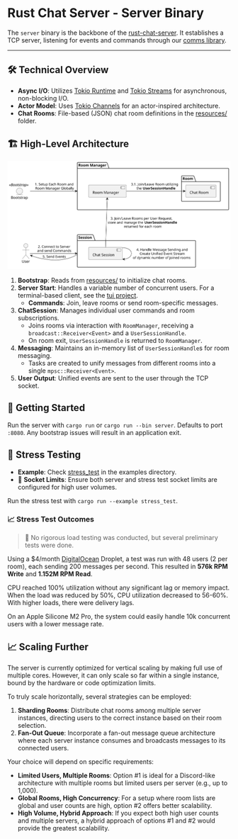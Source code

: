 # Rust Chat Server - Server Binary

The `server` binary is the backbone of the [rust-chat-server](../). It establishes a TCP server, listening for events and commands through our [comms library](../comms).

---

## 🛠 Technical Overview

- **Async I/O**: Utilizes [Tokio Runtime](https://tokio.rs/) and [Tokio Streams](https://tokio.rs/tokio/tutorial/streams) for asynchronous, non-blocking I/O.
- **Actor Model**: Uses [Tokio Channels](https://tokio.rs/tokio/tutorial/channels) for an actor-inspired architecture.
- **Chat Rooms**: File-based (JSON) chat room definitions in the [resources/](./resources/chat_rooms_metadatas.json) folder.

## 🏗 High-Level Architecture 

![High Level Architecture Diagram](./docs/high-level-architecture.svg)

1. **Bootstrap**: Reads from [resources/](./resources/chat_rooms_metadatas.json) to initialize chat rooms.
2. **Server Start**: Handles a variable number of concurrent users. For a terminal-based client, see the [tui project](../tui/).
    - **Commands**: Join, leave rooms or send room-specific messages.
3. **ChatSession**: Manages individual user commands and room subscriptions.
    - Joins rooms via interaction with `RoomManager`, receiving a `broadcast::Receiver<Event>` and a `UserSessionHandle`.
    - On room exit, `UserSessionHandle` is returned to `RoomManager`.
4. **Messaging**: Maintains an in-memory list of `UserSessionHandle`s for room messaging.
    - Tasks are created to unify messages from different rooms into a single `mpsc::Receiver<Event>`.
5. **User Output**: Unified events are sent to the user through the TCP socket.

## 🚀 Getting Started

Run the server with `cargo run` or `cargo run --bin server`. Defaults to port `:8080`. Any bootstrap issues will result in an application exit.

## 🧪 Stress Testing

- **Example**: Check [stress_test](./examples/stress_test.rs) in the examples directory.
- 🚨 **Socket Limits**: Ensure both server and stress test socket limits are configured for high user volumes.
  
Run the stress test with `cargo run --example stress_test`.

### 📈 Stress Test Outcomes

> 🚫 No rigorous load testing was conducted, but several preliminary tests were done.

Using a $4/month [DigitalOcean](https://www.digitalocean.com/pricing/droplets) Droplet, a test was run with 48 users (2 per room), each sending 200 messages per second. This resulted in **576k RPM Write** and **1.152M RPM Read**.

CPU reached 100% utilization without any significant lag or memory impact. When the load was reduced by 50%, CPU utilization decreased to 56-60%. With higher loads, there were delivery lags.

On an Apple Silicone M2 Pro, the system could easily handle 10k concurrent users with a lower message rate.

## 📈 Scaling Further

The server is currently optimized for vertical scaling by making full use of multiple cores. However, it can only scale so far within a single instance, bound by the hardware or code optimization limits.

To truly scale horizontally, several strategies can be employed:

1. **Sharding Rooms**: Distribute chat rooms among multiple server instances, directing users to the correct instance based on their room selection.
2. **Fan-Out Queue**: Incorporate a fan-out message queue architecture where each server instance consumes and broadcasts messages to its connected users.

Your choice will depend on specific requirements:

- **Limited Users, Multiple Rooms**: Option #1 is ideal for a Discord-like architecture with multiple rooms but limited users per server (e.g., up to 1,000).
- **Global Rooms, High Concurrency**: For a setup where room lists are global and user counts are high, option #2 offers better scalability.
- **High Volume, Hybrid Approach**: If you expect both high user counts and multiple servers, a hybrid approach of options #1 and #2 would provide the greatest scalability.
